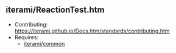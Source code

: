 iterami/ReactionTest.htm
------------------------

* Contributing: https://iterami.github.io/Docs.htm/standards/contributing.htm
* Requires:
  * [iterami/common](https://github.com/iterami/common)
